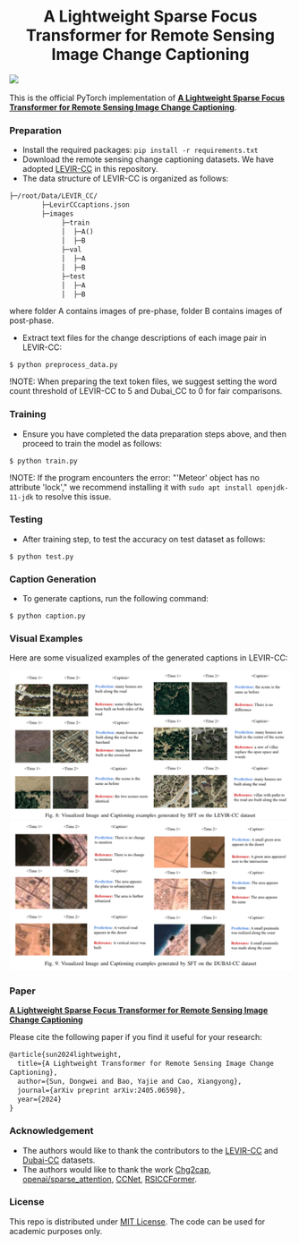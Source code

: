 <h1 align="center">A Lightweight Sparse Focus Transformer for
Remote Sensing Image Change Captioning</h1>



![](Figure/Flowchart.png)
    
This is the official PyTorch implementation of **[A Lightweight Sparse Focus Transformer for
Remote Sensing Image Change Captioning](https://arxiv.org/pdf/2405.06598)**.
<!-- a project conducted at the [Institute of Advanced Research in Artificial Intelligence (IARAI)](https://www.iarai.ac.at/). -->


### Preparation
- Install the required packages: `pip install -r requirements.txt`
- Download the remote sensing change captioning datasets. We have adopted [LEVIR-CC](https://github.com/Chen-Yang-Liu/RSICC) in this repository.
- The data structure of LEVIR-CC is organized as follows:

```
├─/root/Data/LEVIR_CC/
        ├─LevirCCcaptions.json
        ├─images
             ├─train
             │  ├─A()
             │  ├─B
             ├─val
             │  ├─A
             │  ├─B
             ├─test
             │  ├─A
             │  ├─B
```
where folder A contains images of pre-phase, folder B contains images of post-phase.

- Extract text files for the change descriptions of each image pair in LEVIR-CC:

```
$ python preprocess_data.py
```

!NOTE: When preparing the text token files, we suggest setting the word count threshold of LEVIR-CC to 5 and Dubai_CC to 0 for fair comparisons.
### Training
- Ensure you have completed the data preparation steps above, and then proceed to train the model as follows:
```
$ python train.py
```

!NOTE: If the program encounters the error: "'Meteor' object has no attribute 'lock'," we recommend installing it with `sudo apt install openjdk-11-jdk` to resolve this issue.

### Testing
- After training step, to test the accuracy on test dataset as follows:
```
$ python test.py
```

### Caption Generation
- To generate captions, run the following command:
```
$ python caption.py
```

### Visual Examples


Here are some visualized examples of the generated captions in LEVIR-CC:

![](figs/levir.png)
![](figs/dubai.png)


### Paper
**[A Lightweight Sparse Focus Transformer for
Remote Sensing Image Change Captioning](https://arxiv.org/pdf/2405.06598)**

Please cite the following paper if you find it useful for your research:

```
@article{sun2024lightweight,
  title={A Lightweight Transformer for Remote Sensing Image Change Captioning},
  author={Sun, Dongwei and Bao, Yajie and Cao, Xiangyong},
  journal={arXiv preprint arXiv:2405.06598},
  year={2024}
}
```

### Acknowledgement

- The authors would like to thank the contributors to the [LEVIR-CC](https://github.com/Chen-Yang-Liu/RSICC/tree/main) and [Dubai-CC](https://disi.unitn.it/~melgani/datasets.html) datasets.
- The authors would like to thank the work [Chg2cap](https://arxiv.org/abs/2304.01091), [openai/sparse_attention](https://github.com/openai/sparse_attention), [CCNet](https://github.com/speedinghzl/CCNet), [RSICCFormer](https://github.com/Chen-Yang-Liu/RSICC).

### License
This repo is distributed under [MIT License](https://github.com/ShizhenChang/Chg2Cap/blob/main/LICENSE.txt). The code can be used for academic purposes only.
